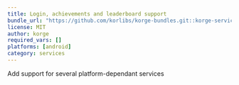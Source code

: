 ```yaml
---
title: Login, achievements and leaderboard support
bundle_url: "https://github.com/korlibs/korge-bundles.git::korge-services"
license: MIT
author: korge
required_vars: []
platforms: [android]
category: services
---
```


Add support for several platform-dependant services